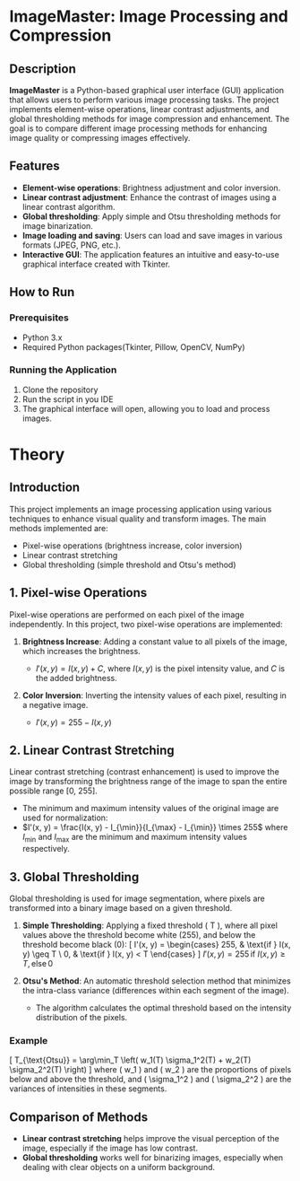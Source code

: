 # ImageMaster: Image Processing and Compression

## Description

**ImageMaster** is a Python-based graphical user interface (GUI) application that allows users to perform various image processing tasks. The project implements element-wise operations, linear contrast adjustments, and global thresholding methods for image compression and enhancement. The goal is to compare different image processing methods for enhancing image quality or compressing images effectively.

## Features

- **Element-wise operations**: Brightness adjustment and color inversion.
- **Linear contrast adjustment**: Enhance the contrast of images using a linear contrast algorithm.
- **Global thresholding**: Apply simple and Otsu thresholding methods for image binarization.
- **Image loading and saving**: Users can load and save images in various formats (JPEG, PNG, etc.).
- **Interactive GUI**: The application features an intuitive and easy-to-use graphical interface created with Tkinter.

## How to Run

### Prerequisites

- Python 3.x
- Required Python packages(Tkinter, Pillow, OpenCV, NumPy)
  
### Running the Application
1. Clone the repository
2. Run the script in you IDE
3. The graphical interface will open, allowing you to load and process images.


# Theory

## Introduction
This project implements an image processing application using various techniques to enhance visual quality and transform images. The main methods implemented are:

- Pixel-wise operations (brightness increase, color inversion)
- Linear contrast stretching
- Global thresholding (simple threshold and Otsu's method)

## 1. Pixel-wise Operations

Pixel-wise operations are performed on each pixel of the image independently. In this project, two pixel-wise operations are implemented:

1. **Brightness Increase**: Adding a constant value to all pixels of the image, which increases the brightness.
    - $I'(x, y) = I(x, y) + C$, where $I(x, y)$ is the pixel intensity value, and $C$ is the added brightness.
    
2. **Color Inversion**: Inverting the intensity values of each pixel, resulting in a negative image.
    - $I'(x, y) = 255 - I(x, y)$

## 2. Linear Contrast Stretching

Linear contrast stretching (contrast enhancement) is used to improve the image by transforming the brightness range of the image to span the entire possible range [0, 255].

- The minimum and maximum intensity values of the original image are used for normalization:
- $I'(x, y) = \frac{I(x, y) - I_{\min}}{I_{\max} - I_{\min}} \times 255$
where $I_{\min}$ and $I_{\max}$ are the minimum and maximum intensity values respectively.

## 3. Global Thresholding

Global thresholding is used for image segmentation, where pixels are transformed into a binary image based on a given threshold.

1. **Simple Thresholding**: Applying a fixed threshold \( T \), where all pixel values above the threshold become white (255), and below the threshold become black (0):
\[
I'(x, y) = 
\begin{cases} 
255, & \text{if } I(x, y) \geq T \\
0, & \text{if } I(x, y) < T
\end{cases}
\]
$I'(x, y) = 255 \, \text{if } I(x, y) \geq T, \, \text{else} \, 0$


3. **Otsu's Method**: An automatic threshold selection method that minimizes the intra-class variance (differences within each segment of the image).
    - The algorithm calculates the optimal threshold based on the intensity distribution of the pixels.

### Example
\[
T_{\text{Otsu}} = \arg\min_T \left( w_1(T) \sigma_1^2(T) + w_2(T) \sigma_2^2(T) \right)
\]
where \( w_1 \) and \( w_2 \) are the proportions of pixels below and above the threshold, and \( \sigma_1^2 \) and \( \sigma_2^2 \) are the variances of intensities in these segments.

## Comparison of Methods
- **Linear contrast stretching** helps improve the visual perception of the image, especially if the image has low contrast.
- **Global thresholding** works well for binarizing images, especially when dealing with clear objects on a uniform background.
